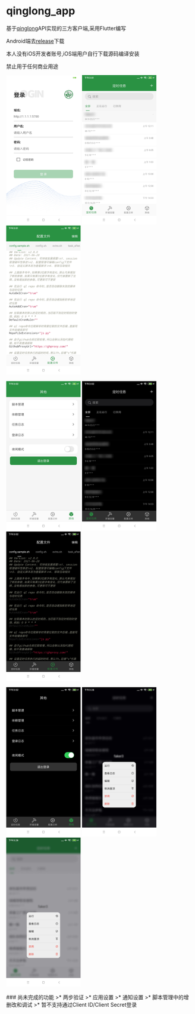 # qinglong_app

基于[qinglong](https://github.com/whyour/qinglong)API实现的三方客户端,采用Flutter编写

Android端去[release](https://github.com/qinglong-app/qinglong_app/releases)下载

本人没有iOS开发者账号,iOS端用户自行下载源码编译安装

禁止用于任何商业用途


<p float="left">
  <img src="./art/1.jpg" width="200" />
  <img src="./art/2.jpg" width="200" /> 
  <img src="./art/3.jpg" width="200" />
</p>

<p float="left">
  <img src="./art/4.jpg" width="200" />
  <img src="./art/5.jpg" width="200" /> 
  <img src="./art/6.jpg" width="200" />
</p>

<p float="left">
  <img src="./art/7.jpg" width="200" />
  <img src="./art/8.jpg" width="200" /> 
  <img src="./art/9.jpg" width="200" />
</p>
### 尚未完成的功能
>* 两步验证
>* 应用设置
>* 通知设置
>* 脚本管理中的增删改和调试 
>* 暂不支持通过Client ID/Client Secret登录
